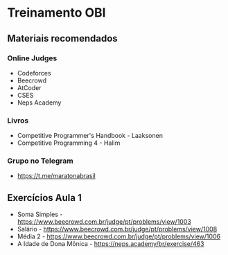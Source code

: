 # Treinamento OBI

## Materiais recomendados

### Online Judges
- Codeforces
- Beecrowd
- AtCoder
- CSES
- Neps Academy

### Livros
- Competitive Programmer's Handbook - Laaksonen
- Competitive Programming 4 - Halim

### Grupo no Telegram
- https://t.me/maratonabrasil

## Exercícios Aula 1
- Soma Simples - https://www.beecrowd.com.br/judge/pt/problems/view/1003
- Salário - https://www.beecrowd.com.br/judge/pt/problems/view/1008
- Média 2 - https://www.beecrowd.com.br/judge/pt/problems/view/1006
- A Idade de Dona Mônica - https://neps.academy/br/exercise/463
